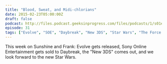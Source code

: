```yaml
---
title: "Blood, Sweat, and Midi-chlorians"
date: 2015-02-23T05:00:00Z
draft: false
podcast: http://files.podcast.geeksinprogress.com/files/podcasts/1/s01e31_BloodSweatAndMidichlorians.mp3
episode: 31
tags: ["Evolve", "SOE", "Daybreak", "New 3DS", "Star Wars", "The Force Awakens"]
---
```


This week on Sunshine and Frank: Evolve gets released, Sony Online Entertainment gets sold to Daybreak, the "New 3DS" comes out, and we look forward to the new Star Wars.